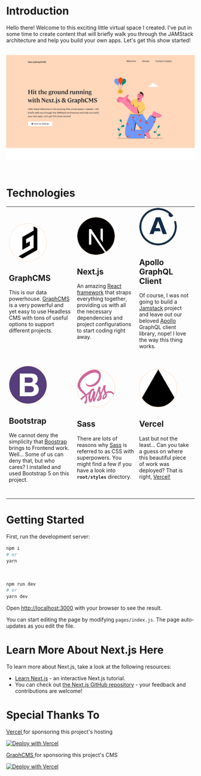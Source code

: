 <h1>Introduction</h1>
<p>Hello there! Welcome to this exciting little virtual space I created. I've put in some time to create content that will briefly walk you through the JAMStack architecture and help you build your own apps. Let's get this show started!</p>
<br />
<img src="public/img/screenshot.jpg" style="margin-bottom: 2em">
<br />

<h1>Technologies</h1>
<table style="margin-bottom:2em">
  <tbody>
    <tr >
		<td style="padding-bottom: 2em;">
			<img src="public/img/stack/graphcms.svg" alt="GraphCMS Logo" style="height: 100px; background-color: #FFD7BA; border-radius: 50%; border:1px solid #FFD7BA">
			<h2>GraphCMS</h2>
			<p>This is our data powerhouse. <a href="https://graphcms.com" target="_blank">GraphCMS</a> is a very powerful and yet easy to use Headless CMS with tons of useful options to support different projects.</p>
		</td>
		<td style="padding-bottom: 2em;">
			<img src="public/img/stack/nextjs.svg" alt="Next.js Logo" style="height: 100px; background-color: #FFD7BA; border-radius: 50%; border:1px solid #FFD7BA">
			<h2>Next.js</h2>
			<p>An amazing <a href="https://nextjs.org/" target="_blank">React framework</a> that straps everything together, providing us with all the necessary dependencies and project configurations to start coding right away.</p>
		</td>
		<td style="padding-bottom: 2em;">
			<img src="public/img/stack/apollostack.svg" alt="Aspollo Client Logo" style="height: 100px; background-color: #FFD7BA; border-radius: 50%; border:1px solid #FFD7BA">
			<h2>Apollo GraphQL Client</h2>
			<p>Of course, I was not going to build a <a href="https://jamstack.org/" target="_blank">Jamstack</a> project and leave out our beloved <a href="https://www.apollographql.com/docs/react/" target="_blank">Apollo</a> GraphQL client library, nope!  I love the way this thing works.</p>
		</td>
    </tr>
    <tr>
        <td style="padding-bottom: 2em;">
			<img src="public/img/stack/bootstrap.svg" alt="Bootstrap Logo" style="height: 100px; background-color: #FFD7BA; border-radius: 50%; border:1px solid #FFD7BA">
			<h2>Bootstrap</h2>
			<p>We cannot deny the simplicity that <a href="https://getbootstrap.com/" target="_blank">Boostrap</a> brings to Frontend work. Well... Some of us can deny that, but who cares? I installed and used Bootstrap 5 on this project.</p>
		</td>
        <td style="padding-bottom: 2em;">
			<img src="public/img/stack/sass.svg" alt="Bootstrap Logo" style="height: 100px;width:100px; background-color: #FFD7BA; border-radius: 50%; border:1px solid #FFD7BA">
			<h2>Sass</h2>
			<p>There are lots of reasons why <a href="https://sass-lang.com/" target="_blank">Sass</a> is referred to as CSS with superpowers. You might find a few if you have a look into <code><b>root/styles</b></code> directory.</p>
		</td>
        <td style="padding-bottom: 2em;">
			<img src="public/img/stack/vercel.svg" alt="Bootstrap Logo" style="height: 100px; width:100px; background-color: #FFD7BA; border-radius: 50%; border:1px solid #FFD7BA; object-fit: cover;">
			<h2>Vercel</h2>
			<p>Last but not the least... Can you take a guess on where this beautiful piece of work was deployed? That is right, <a href="https://vercel.com/" target="_blank">Vercel!</a> </p>
		</td>
    </tr>
  </tbody>
</table>


<div style="margin-bottom:2em">




# Getting Started

First, run the development server:

```bash
npm i
# or
yarn
```
<br />

```bash
npm run dev
# or
yarn dev
```

Open [http://localhost:3000](http://localhost:3000) with your browser to see the result.

You can start editing the page by modifying `pages/index.js`. The page auto-updates as you edit the file.
</div>


<div style="margin-bottom:2em">

# Learn More About Next.js Here

To learn more about Next.js, take a look at the following resources:

- [Learn Next.js](https://nextjs.org/learn) - an interactive Next.js tutorial.
- You can check out [the Next.js GitHub repository](https://github.com/vercel/next.js/) - your feedback and contributions are welcome!
</div>


<div style="margin-bottom:2em">

# Special Thanks To

[ Vercel ](https://vercel.com/) for sponsoring this project's hosting

[![Deploy with Vercel](https://vercel.com/button)](https://vercel.com/import/git?s=https://github.com/shal0mdave/nextjs-graphcms&project-name=next-graphfy&repo-name=nextgraphify)

[ GraphCMS ](https://graphcms.com/) for sponsoring this project's CMS

[![Deploy with Vercel](https://avatars.githubusercontent.com/u/31031438?s=60&v=4)](https://graphcms.com/)

</div>

<!-- # Learn More About Next.js Here -->
